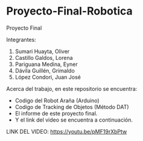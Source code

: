 # Proyecto-Final-Robotica
Proyecto Final

Integrantes:

1) Sumari Huayta, Oliver
2) Castillo Galdos, Lorena
3) Pariguana Medina, Eyner
4) Dávila Guillén, Grimaldo
5) López Condori, Juan José


Acerca del trabajo, en este repositorio se encuentra:

- Codigo del Robot Araña (Arduino)
- Codigo de Tracking de Objetos (Método DAT)
- El informe de este proyecto final.
- Y el link del video se encuentra a continuación.



LINK DEL VIDEO: https://youtu.be/pMF19rXbPtw
